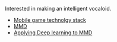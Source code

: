 Interested in making an intelligent vocaloid.

* [Mobile game technolgy stack](https://github.com/goopymoon/goopymoon.github.io/blob/master/mobile_game_technology_stack.md)
* [MMD](https://github.com/goopymoon/goopymoon.github.io/blob/master/MMD.md)
* [Applying Deep learning to MMD](https://github.com/goopymoon/goopymoon.github.io/blob/master/DeepLearning.md)
